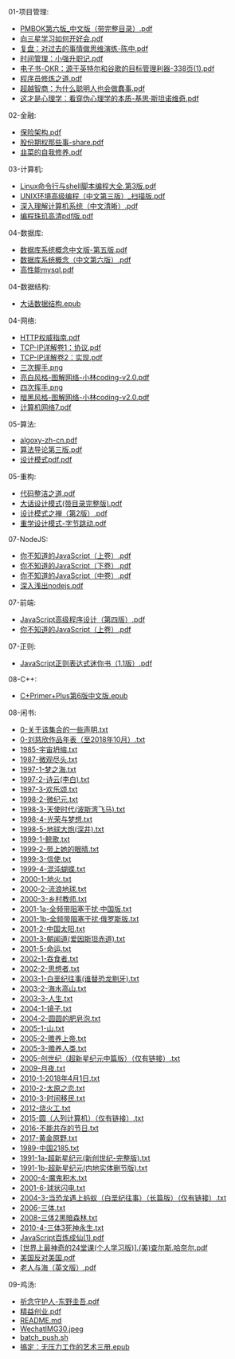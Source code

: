 
01-项目管理: 
- [PMBOK第六版_中文版（带完整目录）.pdf](./01-项目管理/PMBOK第六版_中文版（带完整目录）.pdf)
- [向三星学习如何开好会.pdf](./01-项目管理/向三星学习如何开好会.pdf)
- [复盘：对过去的事情做思维演练-陈中.pdf](./01-项目管理/复盘：对过去的事情做思维演练-陈中.pdf)
- [时间管理：小强升职记.pdf](./01-项目管理/时间管理：小强升职记.pdf)
- [电子书-OKR：源于英特尔和谷歌的目标管理利器-338页(1).pdf](./01-项目管理/电子书-OKR：源于英特尔和谷歌的目标管理利器-338页(1).pdf)
- [程序员修炼之道.pdf](./01-项目管理/程序员修炼之道.pdf)
- [超越智商：为什么聪明人也会做蠢事.pdf](./01-项目管理/超越智商：为什么聪明人也会做蠢事.pdf)
- [这才是心理学：看穿伪心理学的本质-基思·斯坦诺维奇.pdf](./01-项目管理/这才是心理学：看穿伪心理学的本质-基思·斯坦诺维奇.pdf)

02-金融: 
- [保险架构.pdf](./02-金融/保险架构.pdf)
- [股份期权那些事-share.pdf](./02-金融/股份期权那些事-share.pdf)
- [韭菜的自我修养.pdf](./02-金融/韭菜的自我修养.pdf)

03-计算机: 
- [Linux命令行与shell脚本编程大全.第3版.pdf](./03-计算机/Linux命令行与shell脚本编程大全.第3版.pdf)
- [UNIX环境高级编程（中文第三版）_扫描版.pdf](./03-计算机/UNIX环境高级编程（中文第三版）_扫描版.pdf)
- [深入理解计算机系统（中文清晰）.pdf](./03-计算机/深入理解计算机系统（中文清晰）.pdf)
- [编程珠玑高清pdf版.pdf](./03-计算机/编程珠玑高清pdf版.pdf)

04-数据库: 
- [数据库系统概念中文版-第五版.pdf](./04-数据库/数据库系统概念中文版-第五版.pdf)
- [数据库系统概念（中文第六版）.pdf](./04-数据库/数据库系统概念（中文第六版）.pdf)
- [高性能mysql.pdf](./04-数据库/高性能mysql.pdf)

04-数据结构: 
- [大话数据结构.epub](./04-数据结构/大话数据结构.epub)

04-网络: 
- [HTTP权威指南.pdf](./04-网络/HTTP权威指南.pdf)
- [TCP-IP详解卷1：协议.pdf](./04-网络/TCP-IP详解卷1：协议.pdf)
- [TCP-IP详解卷2：实现.pdf](./04-网络/TCP-IP详解卷2：实现.pdf)
- [三次握手.png](./04-网络/三次握手.png)
- [亮白风格-图解网络-小林coding-v2.0.pdf](./04-网络/亮白风格-图解网络-小林coding-v2.0.pdf)
- [四次挥手.png](./04-网络/四次挥手.png)
- [暗黑风格-图解网络-小林coding-v2.0.pdf](./04-网络/暗黑风格-图解网络-小林coding-v2.0.pdf)
- [计算机网络7.pdf](./04-网络/计算机网络7.pdf)

05-算法: 
- [algoxy-zh-cn.pdf](./05-算法/algoxy-zh-cn.pdf)
- [算法导论第三版.pdf](./05-算法/算法导论第三版.pdf)
- [设计模式pdf.pdf](./05-算法/设计模式pdf.pdf)

05-重构: 
- [代码整洁之道.pdf](./05-重构/代码整洁之道.pdf)
- [大话设计模式(带目录完整版).pdf](./05-重构/大话设计模式(带目录完整版).pdf)
- [设计模式之禅（第2版）.pdf](./05-重构/设计模式之禅（第2版）.pdf)
- [重学设计模式-字节跳动.pdf](./05-重构/重学设计模式-字节跳动.pdf)

07-NodeJS: 
- [你不知道的JavaScript（上卷）.pdf](./07-NodeJS/你不知道的JavaScript（上卷）.pdf)
- [你不知道的JavaScript（下卷）.pdf](./07-NodeJS/你不知道的JavaScript（下卷）.pdf)
- [你不知道的JavaScript（中卷）.pdf](./07-NodeJS/你不知道的JavaScript（中卷）.pdf)
- [深入浅出nodejs.pdf](./07-NodeJS/深入浅出nodejs.pdf)

07-前端: 
- [JavaScript高级程序设计（第四版）.pdf](./07-前端/JavaScript高级程序设计（第四版）.pdf)
- [你不知道的JavaScript（上卷）.pdf](./07-前端/你不知道的JavaScript（上卷）.pdf)

07-正则: 
- [JavaScript正则表达式迷你书（1.1版）.pdf](./07-正则/JavaScript正则表达式迷你书（1.1版）.pdf)

08-C++: 
- [C+Primer+Plus第6版中文版.epub](./08-C++/C+Primer+Plus第6版中文版.epub)

08-闲书: 
- [0-关于该集合的一些声明.txt](./08-闲书/0-刘慈欣作品年表（至2018年10月）/0-关于该集合的一些声明.txt)
- [0-刘慈欣作品年表（至2018年10月）.txt](./08-闲书/0-刘慈欣作品年表（至2018年10月）/0-刘慈欣作品年表（至2018年10月）.txt)
- [1985-宇宙坍缩.txt](./08-闲书/0-刘慈欣作品年表（至2018年10月）/中短篇（42篇）/1985-宇宙坍缩.txt)
- [1987-微观尽头.txt](./08-闲书/0-刘慈欣作品年表（至2018年10月）/中短篇（42篇）/1987-微观尽头.txt)
- [1997-1-梦之海.txt](./08-闲书/0-刘慈欣作品年表（至2018年10月）/中短篇（42篇）/1997-1-梦之海.txt)
- [1997-2-诗云(李白).txt](./08-闲书/0-刘慈欣作品年表（至2018年10月）/中短篇（42篇）/1997-2-诗云(李白).txt)
- [1997-3-欢乐颂.txt](./08-闲书/0-刘慈欣作品年表（至2018年10月）/中短篇（42篇）/1997-3-欢乐颂.txt)
- [1998-2-微纪元.txt](./08-闲书/0-刘慈欣作品年表（至2018年10月）/中短篇（42篇）/1998-2-微纪元.txt)
- [1998-3-天使时代(波斯湾飞马).txt](./08-闲书/0-刘慈欣作品年表（至2018年10月）/中短篇（42篇）/1998-3-天使时代(波斯湾飞马).txt)
- [1998-4-光荣与梦想.txt](./08-闲书/0-刘慈欣作品年表（至2018年10月）/中短篇（42篇）/1998-4-光荣与梦想.txt)
- [1998-5-地球大炮(深井).txt](./08-闲书/0-刘慈欣作品年表（至2018年10月）/中短篇（42篇）/1998-5-地球大炮(深井).txt)
- [1999-1-鲸歌.txt](./08-闲书/0-刘慈欣作品年表（至2018年10月）/中短篇（42篇）/1999-1-鲸歌.txt)
- [1999-2-带上她的眼晴.txt](./08-闲书/0-刘慈欣作品年表（至2018年10月）/中短篇（42篇）/1999-2-带上她的眼晴.txt)
- [1999-3-信使.txt](./08-闲书/0-刘慈欣作品年表（至2018年10月）/中短篇（42篇）/1999-3-信使.txt)
- [1999-4-混沌蝴蝶.txt](./08-闲书/0-刘慈欣作品年表（至2018年10月）/中短篇（42篇）/1999-4-混沌蝴蝶.txt)
- [2000-1-地火.txt](./08-闲书/0-刘慈欣作品年表（至2018年10月）/中短篇（42篇）/2000-1-地火.txt)
- [2000-2-流浪地球.txt](./08-闲书/0-刘慈欣作品年表（至2018年10月）/中短篇（42篇）/2000-2-流浪地球.txt)
- [2000-3-乡村教师.txt](./08-闲书/0-刘慈欣作品年表（至2018年10月）/中短篇（42篇）/2000-3-乡村教师.txt)
- [2001-1a-全频带阻塞干扰·中国版.txt](./08-闲书/0-刘慈欣作品年表（至2018年10月）/中短篇（42篇）/2001-1a-全频带阻塞干扰·中国版.txt)
- [2001-1b-全频带阻塞干扰·俄罗斯版.txt](./08-闲书/0-刘慈欣作品年表（至2018年10月）/中短篇（42篇）/2001-1b-全频带阻塞干扰·俄罗斯版.txt)
- [2001-2-中国太阳.txt](./08-闲书/0-刘慈欣作品年表（至2018年10月）/中短篇（42篇）/2001-2-中国太阳.txt)
- [2001-3-朝闻道(爱因斯坦赤道).txt](./08-闲书/0-刘慈欣作品年表（至2018年10月）/中短篇（42篇）/2001-3-朝闻道(爱因斯坦赤道).txt)
- [2001-5-命运.txt](./08-闲书/0-刘慈欣作品年表（至2018年10月）/中短篇（42篇）/2001-5-命运.txt)
- [2002-1-吞食者.txt](./08-闲书/0-刘慈欣作品年表（至2018年10月）/中短篇（42篇）/2002-1-吞食者.txt)
- [2002-2-思想者.txt](./08-闲书/0-刘慈欣作品年表（至2018年10月）/中短篇（42篇）/2002-2-思想者.txt)
- [2003-1-白垩纪往事(谁替恐龙剔牙).txt](./08-闲书/0-刘慈欣作品年表（至2018年10月）/中短篇（42篇）/2003-1-白垩纪往事(谁替恐龙剔牙).txt)
- [2003-2-海水高山.txt](./08-闲书/0-刘慈欣作品年表（至2018年10月）/中短篇（42篇）/2003-2-海水高山.txt)
- [2003-3-人生.txt](./08-闲书/0-刘慈欣作品年表（至2018年10月）/中短篇（42篇）/2003-3-人生.txt)
- [2004-1-镜子.txt](./08-闲书/0-刘慈欣作品年表（至2018年10月）/中短篇（42篇）/2004-1-镜子.txt)
- [2004-2-圆圆的肥皂泡.txt](./08-闲书/0-刘慈欣作品年表（至2018年10月）/中短篇（42篇）/2004-2-圆圆的肥皂泡.txt)
- [2005-1-山.txt](./08-闲书/0-刘慈欣作品年表（至2018年10月）/中短篇（42篇）/2005-1-山.txt)
- [2005-2-赡养上帝.txt](./08-闲书/0-刘慈欣作品年表（至2018年10月）/中短篇（42篇）/2005-2-赡养上帝.txt)
- [2005-3-赡养人类.txt](./08-闲书/0-刘慈欣作品年表（至2018年10月）/中短篇（42篇）/2005-3-赡养人类.txt)
- [2005-创世纪（超新星纪元中篇版）（仅有链接）.txt](./08-闲书/0-刘慈欣作品年表（至2018年10月）/中短篇（42篇）/2005-创世纪（超新星纪元中篇版）（仅有链接）.txt)
- [2009-月夜.txt](./08-闲书/0-刘慈欣作品年表（至2018年10月）/中短篇（42篇）/2009-月夜.txt)
- [2010-1-2018年4月1日.txt](./08-闲书/0-刘慈欣作品年表（至2018年10月）/中短篇（42篇）/2010-1-2018年4月1日.txt)
- [2010-2-太原之恋.txt](./08-闲书/0-刘慈欣作品年表（至2018年10月）/中短篇（42篇）/2010-2-太原之恋.txt)
- [2010-3-时间移民.txt](./08-闲书/0-刘慈欣作品年表（至2018年10月）/中短篇（42篇）/2010-3-时间移民.txt)
- [2012-烧火工.txt](./08-闲书/0-刘慈欣作品年表（至2018年10月）/中短篇（42篇）/2012-烧火工.txt)
- [2015-圆（人列计算机）（仅有链接）.txt](./08-闲书/0-刘慈欣作品年表（至2018年10月）/中短篇（42篇）/2015-圆（人列计算机）（仅有链接）.txt)
- [2016-不能共存的节日.txt](./08-闲书/0-刘慈欣作品年表（至2018年10月）/中短篇（42篇）/2016-不能共存的节日.txt)
- [2017-黄金原野.txt](./08-闲书/0-刘慈欣作品年表（至2018年10月）/中短篇（42篇）/2017-黄金原野.txt)
- [1989-中国2185.txt](./08-闲书/0-刘慈欣作品年表（至2018年10月）/长篇（9篇）/1989-中国2185.txt)
- [1991-1a-超新星纪元(新创世纪-完整版).txt](./08-闲书/0-刘慈欣作品年表（至2018年10月）/长篇（9篇）/1991-1a-超新星纪元(新创世纪-完整版).txt)
- [1991-1b-超新星纪元(内地实体删节版).txt](./08-闲书/0-刘慈欣作品年表（至2018年10月）/长篇（9篇）/1991-1b-超新星纪元(内地实体删节版).txt)
- [2000-4-魔鬼积木.txt](./08-闲书/0-刘慈欣作品年表（至2018年10月）/长篇（9篇）/2000-4-魔鬼积木.txt)
- [2001-6-球状闪电.txt](./08-闲书/0-刘慈欣作品年表（至2018年10月）/长篇（9篇）/2001-6-球状闪电.txt)
- [2004-3-当恐龙遇上蚂蚁（白垩纪往事）（长篇版）（仅有链接）.txt](./08-闲书/0-刘慈欣作品年表（至2018年10月）/长篇（9篇）/2004-3-当恐龙遇上蚂蚁（白垩纪往事）（长篇版）（仅有链接）.txt)
- [2006-三体.txt](./08-闲书/0-刘慈欣作品年表（至2018年10月）/长篇（9篇）/2006-三体.txt)
- [2008-三体2黑暗森林.txt](./08-闲书/0-刘慈欣作品年表（至2018年10月）/长篇（9篇）/2008-三体2黑暗森林.txt)
- [2010-4-三体3死神永生.txt](./08-闲书/0-刘慈欣作品年表（至2018年10月）/长篇（9篇）/2010-4-三体3死神永生.txt)
- [JavaScript百炼成仙(1).pdf](./08-闲书/JavaScript百炼成仙(1).pdf)
- [[世界上最神奇的24堂课(个人学习版)].(美)查尔斯.哈奈尔.pdf](./08-闲书/[世界上最神奇的24堂课(个人学习版)].(美)查尔斯.哈奈尔.pdf)
- [美国反对美国.pdf](./08-闲书/美国反对美国.pdf)
- [老人与海（英文版）.pdf](./08-闲书/老人与海（英文版）.pdf)

09-鸡汤: 
- [祈念守护人-东野圭吾.pdf](./09-鸡汤/祈念守护人-东野圭吾.pdf)
- [精益创业.pdf](./09-鸡汤/精益创业.pdf)
- [README.md](./README.md)
- [WechatIMG30.jpeg](./WechatIMG30.jpeg)
- [batch_push.sh](./batch_push.sh)
- [搞定：无压力工作的艺术三册.epub](./搞定：无压力工作的艺术三册.epub)
